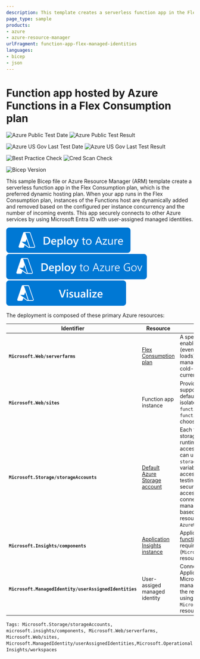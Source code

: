 ```yaml
---
description: This template creates a serverless function app in the Flex Consumption plan, which is the preferred dynamic hosting plan. When your app runs in the Flex Consumption plan, instances of the Functions host are dynamically added and removed based on the configured per instance concurrency and the number of incoming events. This app securely connects to other Azure services by using Microsoft Entra ID with user-assigned managed identities. 
page_type: sample
products:
- azure
- azure-resource-manager
urlFragment: function-app-flex-managed-identities
languages:
- bicep
- json
---
```


# Function app hosted by Azure Functions in a Flex Consumption plan

![Azure Public Test Date](https://azurequickstartsservice.blob.core.windows.net/badges/quickstarts/microsoft.web/function-app-flex-managed-identities/PublicLastTestDate.svg)
![Azure Public Test Result](https://azurequickstartsservice.blob.core.windows.net/badges/quickstarts/microsoft.web/function-app-flex-managed-identities/PublicDeployment.svg)

![Azure US Gov Last Test Date](https://azurequickstartsservice.blob.core.windows.net/badges/quickstarts/microsoft.web/function-app-flex-managed-identities/FairfaxLastTestDate.svg)
![Azure US Gov Last Test Result](https://azurequickstartsservice.blob.core.windows.net/badges/quickstarts/microsoft.web/function-app-flex-managed-identities/FairfaxDeployment.svg)

![Best Practice Check](https://azurequickstartsservice.blob.core.windows.net/badges/quickstarts/microsoft.web/function-app-flex-managed-identities/BestPracticeResult.svg)
![Cred Scan Check](https://azurequickstartsservice.blob.core.windows.net/badges/quickstarts/microsoft.web/function-app-flex-managed-identities/CredScanResult.svg)

![Bicep Version](https://azurequickstartsservice.blob.core.windows.net/badges/quickstarts/microsoft.web/function-app-flex-managed-identities/BicepVersion.svg)

This sample Bicep file or Azure Resource Manager (ARM) template create a serverless function app in the Flex Consumption plan, which is the preferred dynamic hosting plan. When your app runs in the Flex Consumption plan, instances of the Functions host are dynamically added and removed based on the configured per instance concurrency and the number of incoming events. This app securely connects to other Azure services by using Microsoft Entra ID with user-assigned managed identities.

[![Deploy To Azure](https://raw.githubusercontent.com/Azure/azure-quickstart-templates/master/1-CONTRIBUTION-GUIDE/images/deploytoazure.svg?sanitize=true)](https://portal.azure.com/#create/Microsoft.Template/uri/https%3A%2F%2Fraw.githubusercontent.com%2FAzure%2Fazure-quickstart-templates%2Fmaster%2Fquickstarts%2Fmicrosoft.web%2Ffunction-app-flex-managed-identities%2Fazuredeploy.json)
[![Deploy To Azure US Gov](https://raw.githubusercontent.com/Azure/azure-quickstart-templates/master/1-CONTRIBUTION-GUIDE/images/deploytoazuregov.svg?sanitize=true)](https://portal.azure.us/#create/Microsoft.Template/uri/https%3A%2F%2Fraw.githubusercontent.com%2FAzure%2Fazure-quickstart-templates%2Fmaster%2Fquickstarts%2Fmicrosoft.web%2Ffunction-app-flex-managed-identities%2Fazuredeploy.json)
[![Visualize](https://raw.githubusercontent.com/Azure/azure-quickstart-templates/master/1-CONTRIBUTION-GUIDE/images/visualizebutton.svg?sanitize=true)](http://armviz.io/#/?load=https%3A%2F%2Fraw.githubusercontent.com%2FAzure%2Fazure-quickstart-templates%2Fmaster%2Fquickstarts%2Fmicrosoft.web%2Ffunction-app-flex-managed-identities%2Fazuredeploy.json)

The deployment is composed of these primary Azure resources:

| Identifier | Resource | Description |
| ----- | ----- | ----- |
| **`Microsoft.Web/serverfarms`** | [Flex Consumption plan](https://learn.microsoft.com/azure/azure-functions/flex-consumption-plan) | A specific type of App Service plan that enables your functions to scale dynamically (even to zero instances and under high loads), connect to virtual networks, use managed identity connections, and reduce cold-starts. The Flex Consumption plan currently runs only on Linux. |
| **`Microsoft.Web/sites`** | Function app instance | Provides the Functions hosting and runtime support for your functions code project. By default, this template hosts a .NET (C#) isolated process app. You can use the `functionAppRuntime` and `functionAppRuntimeVersion` parameters to choose a different language for your app. |
| **`Microsoft.Storage/storageAccounts`** | [Default Azure Storage account](https://learn.microsoft.com/azure/azure-functions/storage-considerations) | Each function app deployment requires a storage account that's used by the Functions runtime. This template disables key-based access to storage account resources. You can use the `storageAccountAllowSharedKeyAccess` variable to toggle shared key access to access storage account resources during testing and development. To enhance security, you should disable shared key access in production. The function app connects to storage with user-assigned managed identities that are granted role-based access to a limited number of resources. The connection is defined by the `AzureWebJobsStorage_*` setting structure. |
| **`Microsoft.Insights/components`** | [Application Insights instance](https://learn.microsoft.com/azure/azure-monitor/app/app-insights-overview)| Application Insights helps you [monitor your function app performance and behaviors](https://learn.microsoft.com/azure/azure-functions/functions-monitoring). It requires an associated Log Analytics (`Microsoft.OperationalInsights/workspaces`) resource.  |
| **`Microsoft.ManagedIdentity/userAssignedIdentities`** | User-assiged managed identity | Connections to both Azure Storage and Application Insights are secured by using Microsoft Entra ID with a user-assigned managed identity. The identity is assigned the required roles in the remote services by using `Microsoft.Authorization/roleAssignments` resource definitions. |

`Tags: Microsoft.Storage/storageAccounts, microsoft.insights/components, Microsoft.Web/serverfarms, Microsoft.Web/sites, Microsoft.ManagedIdentity/userAssignedIdentities,Microsoft.OperationalInsights/workspaces`
